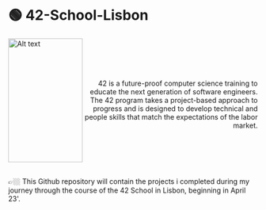 # 🟢 42-School-Lisbon

<img align="left" src="https://upload.wikimedia.org/wikipedia/commons/8/8d/42_Logo.svg"  width="150" height="250" alt="Alt text" title="42 logo">
<br><br><br><br>
<p align="right"> 42 is a future-proof computer science training to educate the next generation of software engineers. The 42 program takes a project-based approach to progress and is        designed to develop technical and people skills that match the expectations of the labor market.</p>

<br><br><br><br>
<p align="left"> 👉🏼 This Github repository will contain the projects i completed during my journey through the course of the 42 School in Lisbon, beginning in April 23'. </p>
